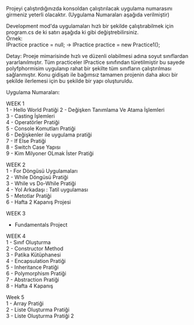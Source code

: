 Projeyi çalıştırdığınızda konsoldan çalıştırılacak uygulama numarasını girmeniz yeterli olacaktır. (Uygulama Numaraları aşağıda verilmiştir)  

Development mod'da uygulamaları hızlı bir şekilde çalıştırabilmek için program.cs de ki satırı aşağıda ki gibi değiştrebilirsiniz.  
Örnek:  
IPractice practice = null; -> IPractice practice = new Practice1();  

Detay: Proeje mimarisinde hızlı ve düzenli olabilmesi adına soyut sınıflardan yararlanılmıştır. Tüm practiceler IPractice sınıfından türetilmiştir bu sayede polyfphormisim uygulanıp rahat bir şekilte tüm sınıfların çalıştırılması sağlanmıştır. Konu gidişatı ile bağımsız tamamen projenin daha akıcı bir şekilde ilerlemesi için bu şekilde bir yapı oluşturuldu.

Uygulama Numaraları:

WEEK 1  
  1 - Hello World Pratiği
  2 - Değişken Tanımlama Ve Atama İşlemleri  
  3 - Casting İşlemleri  
  4 - Operatörler Pratiği  
  5 - Console Komutları Pratiği  
  6 - Değişkenler ile uygulama pratiği  
  7 - If Else Pratiği  
  8 - Switch Case Yapısı  
  9 - Kim Milyoner OLmak İster Pratiği  

WEEK 2  
  1 - For Döngüsü Uygulamaları  
  2 - While Döngüsü Pratiği  
  3 - While vs Do-While Pratiği  
  4 - Yol Arkadaşı : Tatil uygulaması  
  5 - Metotlar Pratiği  
  6 - Hafta 2 Kapanış Projesi  

WEEK 3
- Fundamentals Project

WEEK 4  
  1 - Sınıf Oluşturma  
  2 - Constructor Method    
  3 - Patika Kütüphanesi  
  4 - Encapsulation Pratiği  
  5 - Inheritance Pratiği  
  6 - Polymorphism Pratiği  
  7 - Abstraction Pratiği  
  8 - Hafta 4 Kapanış  

  Week 5  
  1 - Array Pratiği  
  2 - Liste Oluşturma Pratiği  
  3 - Liste Oluşturma Pratiği 2

